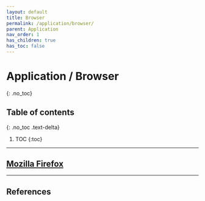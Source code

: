 ```yaml
---
layout: default
title: Browser
permalink: /application/browser/
parent: Application
nav_order: 1
has_children: true
has_toc: false
---
```


# Application / Browser
{: .no_toc}

## Table of contents
{: .no_toc .text-delta}

1. TOC
{:toc}

---

## [Mozilla Firefox](/Andromeda/application/browser/mozilla-firefox/)

---

## References
